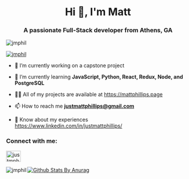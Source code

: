 



<h1 align="center">Hi 👋, I'm Matt </h1>
<h3 align="center">A passionate Full-Stack developer from Athens, GA</h3>

<p align="left"> <img src="https://komarev.com/ghpvc/?username=jmphil&label=Profile%20views&color=0e75b6&style=flat" alt="jmphil" /> </p>

<p align="left"> <a href="https://github.com/ryo-ma/github-profile-trophy"><img src="https://github-profile-trophy.vercel.app/?username=jmphil" alt="jmphil" /></a> </p>


- 🔭 I’m currently working on a capstone project

- 🌱 I’m currently learning **JavaScript, Python, React, Redux, Node, and PostgreSQL**





- 👨‍💻 All of my projects are available at https://mattphillips.page





- 📫 How to reach me **justmattphillips@gmail.com**

- 📄 Know about my experiences https://www.linkedin.com/in/justmattphillips/



<p align="left">
<h3 align="left">Connect with me:</h3>


<a href="https://linkedin.com/in/justmattphillips" target="blank"><img align="center" src="https://cdn.jsdelivr.net/npm/simple-icons@3.0.1/icons/linkedin.svg" alt="justmphil" height="30" width="40" /></a>





<p><img align="left"  src="https://github-readme-stats.vercel.app/api/top-langs/?username=jmphil&layout=compact" alt="jmphil" /></p>

[![Github Stats By Anurag](https://github-readme-stats.vercel.app/api?username=jmphil&theme=radical&show_icons=true&count_private=true)](https://github.com/anuraghazra/github-readme-stats)

